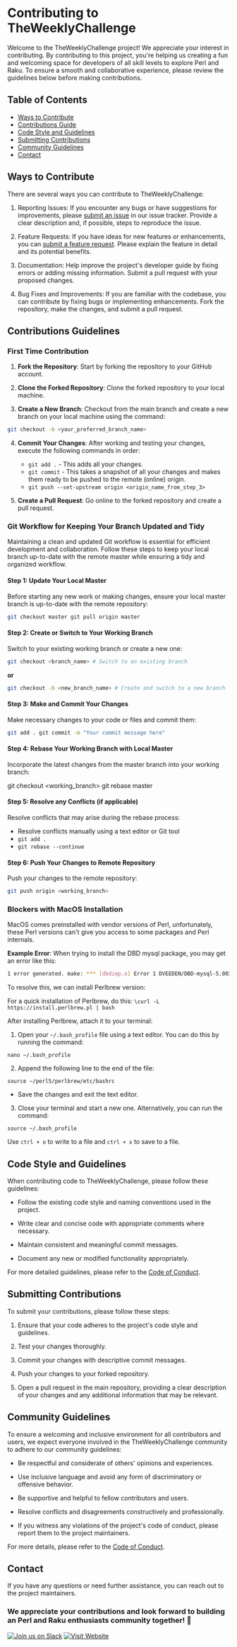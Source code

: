 # Contributing to TheWeeklyChallenge

Welcome to the TheWeeklyChallenge project! We appreciate your interest in contributing. By contributing to this project, you're helping us creating a fun and welcoming space for developers of all skill levels to explore Perl and Raku. To ensure a smooth and collaborative experience, please review the guidelines below before making contributions.

## Table of Contents

- [Ways to Contribute](#ways-to-contribute)
- [Contributions Guide](#getting-started)
- [Code Style and Guidelines](#code-style-and-guidelines)
- [Submitting Contributions](#submitting-contributions)
- [Community Guidelines](#community-guidelines)
- [Contact](#contact)

## Ways to Contribute

There are several ways you can contribute to TheWeeklyChallenge:

1. Reporting Issues: If you encounter any bugs or have suggestions for improvements, please [submit an issue](https://github.com/G-Research/TheWeeklyChallenge/issues) in our issue tracker. Provide a clear description and, if possible, steps to reproduce the issue.

2. Feature Requests: If you have ideas for new features or enhancements, you can [submit a feature request](https://github.com/G-Research/TheWeeklyChallenge/issues). Please explain the feature in detail and its potential benefits.

3. Documentation: Help improve the project's developer guide by fixing errors or adding missing information. Submit a pull request with your proposed changes.

4. Bug Fixes and Improvements: If you are familiar with the codebase, you can contribute by fixing bugs or implementing enhancements. Fork the repository, make the changes, and submit a pull request.

## Contributions Guidelines

### First Time Contribution

1. **Fork the Repository**: Start by forking the repository to your GitHub account.

2. **Clone the Forked Repository**: Clone the forked repository to your local machine.

3. **Create a New Branch**: Checkout from the main branch and create a new branch on your local machine using the command:

```sh
git checkout -b <your_preferred_branch_name>
```

4. **Commit Your Changes**: After working and testing your changes, execute the following commands in order:

   - `git add .` - This adds all your changes.
   - `git commit` - This takes a snapshot of all your changes and makes them ready to be pushed to the remote (online) origin.
   - `git push --set-upstream origin <origin_name_from_step_3>`

5. **Create a Pull Request**: Go online to the forked repository and create a pull request.

### Git Workflow for Keeping Your Branch Updated and Tidy

Maintaining a clean and updated Git workflow is essential for efficient development and collaboration. Follow these steps to keep your local branch up-to-date with the remote master while ensuring a tidy and organized workflow.

#### Step 1: Update Your Local Master

Before starting any new work or making changes, ensure your local master branch is up-to-date with the remote repository:

```sh
git checkout master git pull origin master
```

#### Step 2: Create or Switch to Your Working Branch

Switch to your existing working branch or create a new one:

```sh
git checkout <branch_name> # Switch to an existing branch
```

**or**

```sh
git checkout -b <new_branch_name> # Create and switch to a new branch
```

#### Step 3: Make and Commit Your Changes

Make necessary changes to your code or files and commit them:

```sh
git add . git commit -m "Your commit message here"
```

#### Step 4: Rebase Your Working Branch with Local Master

Incorporate the latest changes from the master branch into your working branch:

git checkout <working_branch> git rebase master

#### Step 5: Resolve any Conflicts (if applicable)

Resolve conflicts that may arise during the rebase process:

- Resolve conflicts manually using a text editor or Git tool
- `git add .`
- `git rebase --continue`

#### Step 6: Push Your Changes to Remote Repository

Push your changes to the remote repository:

```sh
git push origin <working_branch>
```

### Blockers with MacOS Installation

MacOS comes preinstalled with vendor versions of Perl, unfortunately, these Perl versions can't give you access to some packages and Perl internals.

**Example Error**: When trying to install the DBD mysql package, you may get an error like this:

```sh
1 error generated. make: *** [dbdimp.o] Error 1 DVEEDEN/DBD-mysql-5.003.tar.gz /usr/bin/make -- NOT OK Failed during this command: DVEEDEN/DBD-mysql-5.003.tar.gz
```

To resolve this, we can install Perlbrew version:

For a quick installation of Perlbrew, do this:
`\curl -L https://install.perlbrew.pl | bash`

After installing Perlbrew, attach it to your terminal:

1. Open your `~/.bash_profile` file using a text editor. You can do this by running the command:

`nano ~/.bash_profile`

2. Append the following line to the end of the file:

`source ~/perl5/perlbrew/etc/bashrc`

- Save the changes and exit the text editor.

3. Close your terminal and start a new one. Alternatively, you can run the command:

`source ~/.bash_profile`

Use `ctrl + o` to write to a file and `ctrl + x` to save to a file.

## Code Style and Guidelines

When contributing code to TheWeeklyChallenge, please follow these guidelines:

- Follow the existing code style and naming conventions used in the project.

- Write clear and concise code with appropriate comments where necessary.

- Maintain consistent and meaningful commit messages.

- Document any new or modified functionality appropriately.

For more detailed guidelines, please refer to the [Code of Conduct](CODE_OF_CONDUCT.md).

## Submitting Contributions

To submit your contributions, please follow these steps:

1. Ensure that your code adheres to the project's code style and guidelines.

2. Test your changes thoroughly.

3. Commit your changes with descriptive commit messages.

4. Push your changes to your forked repository.

5. Open a pull request in the main repository, providing a clear description of your changes and any additional information that may be relevant.

## Community Guidelines

To ensure a welcoming and inclusive environment for all contributors and users, we expect everyone involved in the TheWeeklyChallenge community to adhere to our community guidelines:

- Be respectful and considerate of others' opinions and experiences.

- Use inclusive language and avoid any form of discriminatory or offensive behavior.

- Be supportive and helpful to fellow contributors and users.

- Resolve conflicts and disagreements constructively and professionally.

- If you witness any violations of the project's code of conduct, please report them to the project maintainers.

For more details, please refer to the [Code of Conduct](CODE_OF_CONDUCT.md).

## Contact

If you have any questions or need further assistance, you can reach out to the project maintainers.

### We appreciate your contributions and look forward to building an Perl and Raku enthusiasts community together! 🎉

[![Join us on Slack](https://img.shields.io/badge/Join_us-Slack-informational?style=for-the-badge&logo=slack&logoColor=white)](https://join.slack.com/t/theweeklychal-udf4770/shared_invite/zt-2em4g2m29-WGd9LQc1YnNLyn_qHi6xLA)
[![Visit Website](https://img.shields.io/badge/Visit_Website-brightgreen?style=for-the-badge)](https://theweeklychallenge.org)
